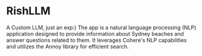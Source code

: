 # RishLLM
A Custom LLM, just an exp:)
The app is a natural language processing (NLP) application designed to provide information about Sydney beaches and answer questions related to them. It leverages Cohere's NLP capabilities and utilizes the Annoy library for efficient search.
